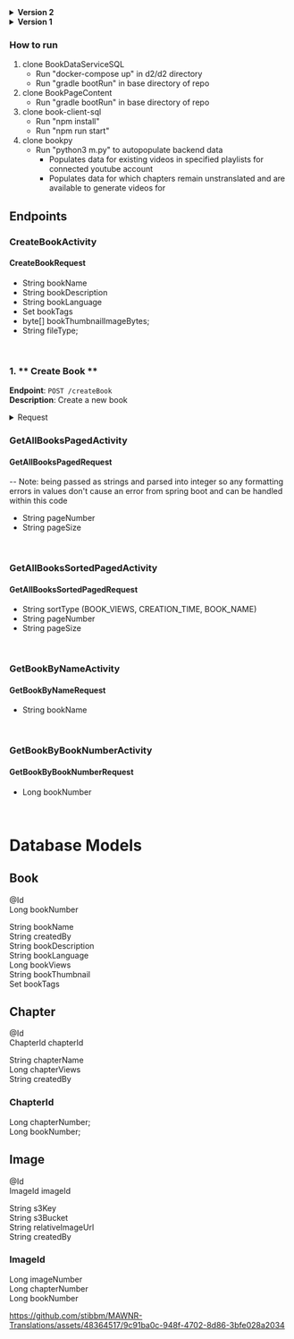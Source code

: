 
<details>
<summary><strong>Version 2</strong></summary>

1. Books with existing untranslated chapters are listed.
2. User can add tokens to account to pay for generating next video
3. Generated video is auto-uploaded to youtube channel: (https://www.youtube.com/channel/UCXPGNL-A07Tgrd4N-7cB1Aw) and saved to S3 as a backup since youtube api limit for video uploads is very small.
* Note: Youtube channel is no longer up due to copyright strikes

https://github.com/stibbm/BookDataServicePublic/assets/48364517/b4e106a1-ad70-44f0-b024-ffecb6f30323

## Generate audiobook for specified range of chapters from admin-created available untranslated chapters flow
1. Click on generate video for specified chapters -> Popup chapter selection
2. Specify start and end chapters, click submit -> display process of creating translated audiobook showing when each step completes
     * Translating Text
     * Creating Audio
     * Creating Video
     * Uploading to Youtube
     * Completed
  
https://github.com/stibbm/BookDataServiceSQL/assets/48364517/47fde2dc-7687-4110-aa3a-ac1d9bc660cb

## Generate audiobook in english from admin-created available untranslated chapters flow
1. Click on generate next video button -> Confirm purchase popup button
2. Click on yes -> display process of creating translated audiobook showing when each step completes
     * Translating Text
     * Creating Audio
     * Creating Video
     * Uploading to Youtube
     * Completed

https://github.com/stibbm/BookDataServiceSQL/assets/48364517/971740b7-38d4-40ab-a6e3-0b8e1f1bad1a
</details>

<details>
<summary><strong>Version 1</strong></summary>

## Create Book
* Required Fields:

  * Book Name
  * Description
  * Tags
  * Language
  * Thumbnail Image

## Create Chapter
* Chapters can be either:

  * Image Type
     * Chapter Name
     * File picker select numbered images
  
  * Text Type
     * Chapter Name
     * Text

## Create Book Flow
  
1. Click create book -> Routes to book create page
2. Specify book info and click create -> Create book and route to newly created book page
3. Click add chapter -> Routes to add chapter page
4. Select image type chapter, select numbered images, click create chapter -> Show image upload progress until completed
5. Click continue button -> Routed to newly created image chapter page
6. Click add chapter -> Routes to add chapter page
7. Select text type chapter, fill fields, click create chapter -> Once chapter is created continue button will appear
8. Click continue button -> Routes to created chapter
9. Click read first chapter button -> Routes to first chapter created
10. Click read last chapter button -> Routes to most recent chapter created
 
https://github.com/stibbm/BookDataServiceSQL/assets/48364517/36601998-9836-4fec-9a89-58c705850fd7

## Translate text chapter then create audiobook for translation flow
-> Starting from created text chapter page
1. Click translate chapter button -> Route to create chapter translation page
2. Specify language to translate to and name for the translated chapter, click submit -> Display spinwheel loader until completed, then route to the created translated chapter page
3. Click generate audio button -> button updates showing process has started. Once completed, page updates to contain audio player for the generated audio and a download button

https://github.com/stibbm/BookDataServiceSQL/assets/48364517/5d97f0b9-4df8-4872-a396-3e479fa65112

1. Create text chapter in Korean
3. Generate english translation
4. Generate audio file reading translation aloud  
5. Generate video file reading translation aloud with book thumbnail as background

</details>


### How to run
1. clone BookDataServiceSQL
   * Run "docker-compose up" in d2/d2 directory
   * Run "gradle bootRun" in base directory of repo
2. clone BookPageContent
   * Run "gradle bootRun" in base directory of repo
3. clone book-client-sql
   * Run "npm install"
   * Run "npm run start"
4. clone bookpy
   * Run "python3 m.py" to autopopulate backend data
     * Populates data for existing videos in specified playlists for connected youtube account
     * Populates data for which chapters remain unstranslated and are available to generate videos for

## Endpoints
### CreateBookActivity
#### CreateBookRequest 
* String bookName
* String bookDescription
* String bookLanguage
* Set<String> bookTags
* byte[] bookThumbnailImageBytes;
* String fileType;
<br/>

### 1. ** Create Book **

**Endpoint**: `POST /createBook`  
**Description**: Create a new book

<details>
<summary>Request</summary>

- **Headers**  
  - `Content-Type: application/json`
  - `Authorization: <authToken>`

- **Body**
    ```json
    {
      "bookName": "wizard tower",
      "bookDescription": "book description",
      "bookLanguage": "Korean",
      "bookTags": ["tag1", "tag2"],
      "fileType": "png"
    }
    ```
</details>
  
### GetAllBooksPagedActivity
#### GetAllBooksPagedRequest
-- Note: being passed as strings and parsed into integer so any formatting errors in values don't cause an error from spring boot and can be handled within this code
* String pageNumber
* String pageSize
<br/>
  
### GetAllBooksSortedPagedActivity
#### GetAllBooksSortedPagedRequest
* String sortType (BOOK_VIEWS, CREATION_TIME, BOOK_NAME)
* String pageNumber
* String pageSize
<br/>
  
### GetBookByNameActivity
#### GetBookByNameRequest
* String bookName
<br/>

  
### GetBookByBookNumberActivity
#### GetBookByBookNumberRequest
* Long bookNumber
<br/>
  
# Database Models
## Book
@Id  
Long bookNumber  
  
String bookName  
String createdBy  
String bookDescription  
String bookLanguage  
Long bookViews  
String bookThumbnail  
Set<String> bookTags  


## Chapter
@Id  
ChapterId chapterId  

String chapterName  
Long chapterViews  
String createdBy  

### ChapterId
Long chapterNumber;  
Long bookNumber;  

## Image
@Id  
ImageId imageId  
  
String s3Key  
String s3Bucket  
String relativeImageUrl  
String createdBy  

### ImageId
Long imageNumber  
Long chapterNumber  
Long bookNumber  

  




https://github.com/stibbm/MAWNR-Translations/assets/48364517/9c91ba0c-948f-4702-8d86-3bfe028a2034

